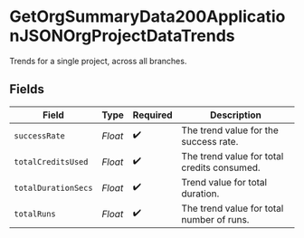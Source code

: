 # GetOrgSummaryData200ApplicationJSONOrgProjectDataTrends

Trends for a single project, across all branches.


## Fields

| Field                                       | Type                                        | Required                                    | Description                                 |
| ------------------------------------------- | ------------------------------------------- | ------------------------------------------- | ------------------------------------------- |
| `successRate`                               | *Float*                                     | :heavy_check_mark:                          | The trend value for the success rate.       |
| `totalCreditsUsed`                          | *Float*                                     | :heavy_check_mark:                          | The trend value for total credits consumed. |
| `totalDurationSecs`                         | *Float*                                     | :heavy_check_mark:                          | Trend value for total duration.             |
| `totalRuns`                                 | *Float*                                     | :heavy_check_mark:                          | The trend value for total number of runs.   |